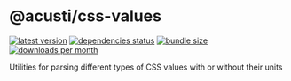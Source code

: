 # @acusti/css-values

[![latest version](https://img.shields.io/npm/v/@acusti/css-values?style=for-the-badge)](https://www.npmjs.com/package/@acusti/css-values)
[![dependencies status](https://img.shields.io/librariesio/release/npm/@acusti/css-values?style=for-the-badge)](https://libraries.io/npm/@acusti%2Fcss-values/sourcerank)
[![bundle size](https://img.shields.io/bundlephobia/minzip/@acusti/css-values?style=for-the-badge)](https://bundlephobia.com/package/@acusti/css-values)
[![downloads per month](https://img.shields.io/npm/dm/@acusti/css-values?style=for-the-badge)](https://www.npmjs.com/package/@acusti/css-values)

Utilities for parsing different types of CSS values with or without their
units
